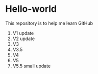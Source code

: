 # Hello-world
This repository is to help me learn GitHub

1. V1 update
2. V2 update
3. V3
4. V3.5
5. V4
6. V5
7. V5.5 small update
